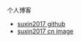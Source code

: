 个人博客
- [suxin2017 github](https://suxin2017.github.io)
- [suxin2017 cn image](https://suxin2017.cn)
